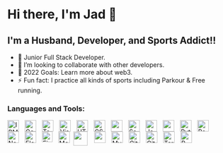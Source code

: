 # Hi there, I'm Jad 👋

## I'm a Husband, Developer, and Sports Addict!!

- 🌱 Junior Full Stack Developer.
- 👯 I’m looking to collaborate with other developers.
- 🥅 2022 Goals: Learn more about web3.
- ⚡ Fun fact: I practice all kinds of sports including Parkour & Free running.

### Languages and Tools:

<a href="https://cloud.ibm.com/login">
<img align="left" alt="IBM Cloud" width="26px" src="https://img.icons8.com/color/344/ibm.png" style="padding-right:10px;"/></a>
<a href="https://console.cloud.google.com/welcome?project=x-move-357109">
<img align="left" alt="Google" width="26px" src="https://img.icons8.com/clouds/344/google-logo.png" style="padding-right:10px;"/></a>
<a href="https://www.tableau.com/">
<img align="left" alt="Tableau" width="26px" src="https://img.icons8.com/color/344/tableau-software.png" style="padding-right:10px;"/></a>
<a href="https://code.visualstudio.com/">
<img align="left" alt="Visual Studio Code" width="26px" src="https://cdn.jsdelivr.net/gh/devicons/devicon/icons/vscode/vscode-original.svg" style="padding-right:10px;" /></a>
<a href="https://en.wikipedia.org/wiki/HTML5">
<img align="left" alt="HTML5" width="26px" src="https://cdn.jsdelivr.net/gh/devicons/devicon/icons/html5/html5-original.svg" style="padding-right:10px;" /></a>
<a href="https://en.wikipedia.org/wiki/CSS">
<img align="left" alt="CSS3" width="26px" src="https://cdn.jsdelivr.net/gh/devicons/devicon/icons/css3/css3-original.svg" style="padding-right:10px;" /></a>
<a href="https://getbootstrap.com/">
<img align="left" width="26px" src="https://cdn.jsdelivr.net/gh/devicons/devicon/icons/bootstrap/bootstrap-original.svg" style="padding-right:10px;"/></a>
<a href="https://sass-lang.com/">
<img align="left" alt="Sass" width="26px" src="https://cdn.jsdelivr.net/gh/devicons/devicon/icons/sass/sass-original.svg" style="padding-right:10px;" /></a>
<a href="https://www.javascript.com/">
<img align="left" alt="JavaScript" width="26px" src="https://cdn.jsdelivr.net/gh/devicons/devicon/icons/javascript/javascript-original.svg" style="padding-right:10px;" /></a>
<a href="https://jquery.com/">
<img align="left" style="padding-right:10px;" width="26px" src="https://cdn.jsdelivr.net/gh/devicons/devicon/icons/jquery/jquery-plain-wordmark.svg" /></a>  
<a href="https://www.python.org/">
<img align="left" alt="Python" width="26px" src="https://img.icons8.com/color/344/python--v1.png" style="padding-right:10px;" /></a>
<a href="https://reactjs.org/">
<img align="left" alt="React" width="26px" src="https://cdn.jsdelivr.net/gh/devicons/devicon/icons/react/react-original.svg" style="padding-right:10px;" /></a>
<a href="https://nodejs.org/en/">
<img align="left" alt="Node.js" width="26px" src="https://cdn.jsdelivr.net/gh/devicons/devicon/icons/nodejs/nodejs-original.svg" style="padding-right:10px;" /></a>
<a href="https://www.electronjs.org/">
<img align="left" alt="Electron.js" width="26px" src="./jad-amine Github profile/electron.png" style="padding-right:10px;" /></a>
<a href="https://firebase.google.com/">
<img align="left" alt="Firebase" width="24px" src="./jad-amine Github profile/firebase.png" style="padding-right:10px;" /></a>
<a href="https://www.mongodb.com/">
<img align="left" alt="MongoDB" width="26px" src="https://cdn.jsdelivr.net/gh/devicons/devicon/icons/mongodb/mongodb-original.svg" style="padding-right:5px;" /></a>
<a href="https://www.php.net/">
<img align="left" width="32px" src="https://cdn.jsdelivr.net/gh/devicons/devicon/icons/php/php-original.svg" style="padding-right:12px;"/></a>
<a href="https://laravel.com/">
<img align="left" width="26px" src="./jad-amine Github profile/Laravel.png" style="padding-right:10px;"/></a>
<a href="https://www.mysql.com/">
<img align="left" alt="MySQL" width="26px" src="https://cdn.jsdelivr.net/gh/devicons/devicon/icons/mysql/mysql-original.svg" style="padding-right:10px;" /></a>
<a href="https://git-scm.com/">
<img align="left" alt="Git" width="26px" src="https://cdn.jsdelivr.net/gh/devicons/devicon/icons/git/git-original.svg" style="padding-right:10px;" /></a>
<a href="https://github.com/">
<img align="left" alt="GitHub" width="26px" src="https://user-images.githubusercontent.com/3369400/139447912-e0f43f33-6d9f-45f8-be46-2df5bbc91289.png" style="padding-right:10px;" /></a>
<a href="https://docs.microsoft.com/en-us/windows/terminal/install">
<img align="left" alt="Terminal" width="26px" src="https://img.icons8.com/cute-clipart/344/console.png" style="padding-right:10px;"/></a>
<a href="https://www.rstudio.com/">
<img align="left" alt="R-Studio" width="26px" src="https://img.icons8.com/fluency/344/rstudio.png" /></a>
